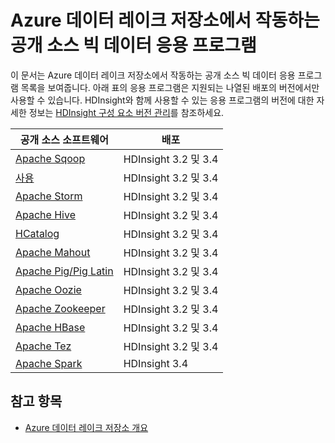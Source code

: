 <properties
   pageTitle="데이터 레이크 저장소와 호환되는 빅 데이터 응용 프로그램 | Azure"
   description="Azure 데이터 레이크 저장소에서 작동하는 공개 소스 응용 프로그램의 목록"
   services="data-lake-store"
   documentationCenter=""
   authors="nitinme"
   manager="jhubbard"
   editor="cgronlun"/>

<tags
   ms.service="data-lake-store"
   ms.devlang="na"
   ms.topic="article"
   ms.tgt_pltfrm="na"
   ms.workload="big-data"
   ms.date="08/25/2016"
   ms.author="nitinme"/>

# Azure 데이터 레이크 저장소에서 작동하는 공개 소스 빅 데이터 응용 프로그램

이 문서는 Azure 데이터 레이크 저장소에서 작동하는 공개 소스 빅 데이터 응용 프로그램 목록을 보여줍니다. 아래 표의 응용 프로그램은 지원되는 나열된 배포의 버전에서만 사용할 수 있습니다. HDInsight와 함께 사용할 수 있는 응용 프로그램의 버전에 대한 자세한 정보는 [HDInsight 구성 요소 버전 관리](../hdinsight/hdinsight-component-versioning.md)를 참조하세요.


| 공개 소스 소프트웨어 | 배포 |
|----------------------|---------------------------------|
| [Apache Sqoop](http://sqoop.apache.org/) | HDInsight 3.2 및 3.4 |
| [사용](http://hadoop.apache.org/docs/r1.0.4/mapred_tutorial.html)| HDInsight 3.2 및 3.4 |
| [Apache Storm](https://storm.apache.org/) | HDInsight 3.2 및 3.4 |
| [Apache Hive](http://hive.apache.org/) | HDInsight 3.2 및 3.4 |
| [HCatalog](https://cwiki.apache.org/confluence/display/Hive/HCatalog) | HDInsight 3.2 및 3.4 |
| [Apache Mahout](http://mahout.apache.org/) | HDInsight 3.2 및 3.4 |
| [Apache Pig/Pig Latin](http://pig.apache.org/) | HDInsight 3.2 및 3.4 |
| [Apache Oozie](http://oozie.apache.org/) | HDInsight 3.2 및 3.4 |
| [Apache Zookeeper](http://zookeeper.apache.org/) | HDInsight 3.2 및 3.4 |
| [Apache HBase](http://hbase.apache.org/) | HDInsight 3.2 및 3.4 |
| [Apache Tez](http://tez.apache.org/) | HDInsight 3.2 및 3.4 |
| [Apache Spark](http://spark.apache.org/) | HDInsight 3.4 |


## 참고 항목

- [Azure 데이터 레이크 저장소 개요](data-lake-store-overview.md)

<!---HONumber=AcomDC_0914_2016-->